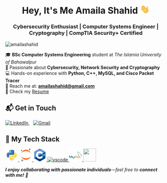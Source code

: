 <h1 align="center">Hey, It's Me Amaila Shahid <img src="https://raw.githubusercontent.com/ABSphreak/ABSphreak/master/gifs/Hi.gif" width="30px"></h1>
<h3 align="center">Cybersecurity Enthusiast | Computer Systems Engineer | Cryptography | CompTIA Security+ Certified</h3>

<p align="left"> <img src="https://komarev.com/ghpvc/?username=amailashahid&label=Profile%20views&color=0e75b6&style=flat" alt="amailashahid"/> </p>

🎓 **BSc Computer Systems Engineering** student at *The Islamia University of Bahawalpur*  
🔐 Passionate about **Cybersecurity, Network Security and Cryptography**  
💻 Hands-on experience with **Python, C++, MySQL, and Cisco Packet Tracer**  
📧 Reach me at: **amailashahid@gmail.com**  
📑 Check my [Resume](https://drive.google.com/file/d/1tgWEgexIK7bKl2lw7ArYx7SkrhOfZK_T/view?usp=sharing)

## 📬 Get in Touch
<p align="left">
  <a href="https://www.linkedin.com/in/amaila-shahid6301608">
    <img src="https://www.vectorlogo.zone/logos/linkedin/linkedin-tile.svg" alt="LinkedIn" width="35px">
  </a>
  &nbsp;&nbsp;
  <a href="mailto:amailashahid@gmail.com">
    <img src="https://www.vectorlogo.zone/logos/gmail/gmail-tile.svg" alt="Gmail" width="35px">
  </a>
</p>

## 🧰 My Tech Stack
<p align="left">
  <a href="https://www.python.org" target="_blank" rel="noreferrer"> <img src="https://raw.githubusercontent.com/devicons/devicon/master/icons/python/python-original.svg" width="40" height="40"/> </a>
   <a href="https://jupyter.org/" target="_blank" rel="noreferrer"> <img src="https://raw.githubusercontent.com/devicons/devicon/master/icons/jupyter/jupyter-original.svg" alt="jupyter" width="40" height="40"/> </a>
  <a href="https://www.cplusplus.com" target="_blank" rel="noreferrer"> <img src="https://raw.githubusercontent.com/devicons/devicon/master/icons/cplusplus/cplusplus-original.svg" width="40" height="40"/> </a>
   <a href="https://code.visualstudio.com/" target="_blank" rel="noreferrer"> <img src="https://code.visualstudio.com/favicon.ico" alt="vscode" width="40" height="40"/> </a>
  <a href="https://www.mysql.com" target="_blank" rel="noreferrer"> <img src="https://raw.githubusercontent.com/devicons/devicon/master/icons/mysql/mysql-original-wordmark.svg" width="40" height="40"/> </a>
  <a href="https://www.figma.com" target="_blank" rel="noreferrer"> <img src="https://www.vectorlogo.zone/logos/figma/figma-icon.svg" width="40" height="40"/> </a>

</p>

<em><b>I enjoy collaborating with passionate individuals</b>—feel free to <b>connect with me!</b> 🚀</em>
